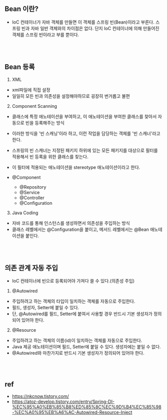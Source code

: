 ## Bean 이란?
* IoC 컨테이너가 자바 객체를 만들면 이 객체를 스프링 빈(Bean)이라고 부른다.
스프링 빈과 자바 일반 객체와의 차이점은 없다.
단지 IoC 컨테이너에 의해 만들어진 객체를 스프링 빈이라고 부를 뿐이다.
<br>
<br>

## Bean 등록
1. XML
* xml파일에 직접 설정
* 일일히 모든 빈과 의존성을 설정해야하므로 굉장히 번거롭고 불편

2. Component Scanning
* 클래스에 특정 애노테이션을 부여하고, 이 애노테이션을 부여한 클래스를 찾아서 자동으로 빈을 등록해주는 방식 
* 이러한 방식을 '빈 스캐닝'이라 하고, 이런 작업을 담당하는 객체를 '빈 스캐너'라고 한다.
* 스프링의 빈 스캐너는 지정된 패키지 하위에 있는 모든 패키지를 대상으로 필터를 적용해서 빈 등록을 위한 클래스를 찾는다. 
* 이 필터에 적용되는 애노테이션을 stereotype 애노테이션이라고 한다. 

* @Component
    * @Repository
    * @Service
    * @Controller
    * @Configuration

3. Java Coding
* 자바 코드를 통해 인스턴스를 생성하면서 의존성을 주입하는 방식
* 클래스 레벨에서는 @Configuration을 붙이고, 메서드 레벨에서는 @Bean 애노테이션을 붙인다. 
<br>
<br>

## 의존 관계 자동 주입
* IoC 컨테이너에 빈으로 등록되어야 가져다 쓸 수 있다.(의존성 주입)

1. @Autowired
* 주입하려고 하는 객체의 타입이 일치하는 객체를 자동으로 주입한다.
* 필드, 생성자, Setter에 붙일 수 있다. 
* 단, @Autowired를 필드, Setter에 붙여서 사용할 경우 반드시 기본 생성자가 정의되어 있어야 한다. 

2. @Resource
* 주입하려고 하는 객체의 이름(id)이 일치하는 객체를 자동으로 주입한다.
* Java 제공 애노테이션이며 필드, Setter에 붙일 수 있다. 생성자에는 붙일 수 없다.
* @Autowired와 마찬가지로 반드시 기본 생성자가 정의되어 있어야 한다.
<br>
<br>

## ref
* https://nkcnow.tistory.com/
* https://atoz-develop.tistory.com/entry/Spring-DI-%EC%95%A0%EB%85%B8%ED%85%8C%EC%9D%B4%EC%85%98-%EC%A0%95%EB%A6%AC-Autowired-Resource-Inject
